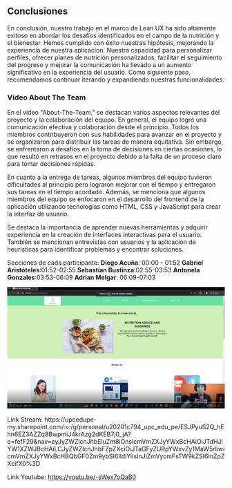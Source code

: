 <h2>Conclusiones</h1>

En conclusión, nuestro trabajo en el marco de Lean UX ha sido altamente exitoso en abordar los desafíos identificados en el campo de la nutrición y el bienestar. Hemos cumplido con éxito nuestras hipótesis, mejorando la experiencia de nuestra aplicacion. Nuestra capacidad para personalizar perfiles, ofrecer planes de nutrición personalizados, facilitar el seguimiento del progreso y mejorar la comunicación ha llevado a un aumento significativo en la experiencia del usuario. Como siguiente paso, recomendamos continuar iterando y expandiendo nuestras funcionalidades.

<h3>Video About The Team</h2>
En el video "About-The-Team," se destacan varios aspectos relevantes del proyecto y la colaboración del equipo. En general, el equipo logró una comunicación efectiva y colaboración desde el principio. Todos los miembros contribuyeron con sus habilidades para avanzar en el proyecto y se organizaron para distribuir las tareas de manera equitativa. Sin embargo, se enfrentaron a desafíos en la toma de decisiones en ciertas ocasiones, lo que resultó en retrasos en el proyecto debido a la falta de un proceso claro para tomar decisiones rápidas.

En cuanto a la entrega de tareas, algunos miembros del equipo tuvieron dificultades al principio pero lograron mejorar con el tiempo y entregaron sus tareas en el tiempo acordado. Además, se menciona que algunos miembros del equipo se enfocaron en el desarrollo del frontend de la aplicación utilizando tecnologías como HTML, CSS y JavaScript para crear la interfaz de usuario.

Se destaca la importancia de aprender nuevas herramientas y adquirir experiencia en la creación de interfaces interactivas para el usuario. También se mencionan entrevistas con usuarios y la aplicación de heurísticas para identificar problemas y encontrar soluciones.

Secciones de cada participante:
**Diego Acuña**: 00:00 - 01:52
**Gabriel Aristóteles**:01:52-02:55
**Sebastian Bustinza**:02:55-03:53
**Antonela Gonzales**:03:53-06:09
**Adrian Melgar**: 06:09-07:03

<p align ="center">
   <img src="../content/images/video-about-the-product.png" >
</p>
Link Stream: https://upcedupe-my.sharepoint.com/:v:/g/personal/u20201c794_upc_edu_pe/ESJPyuS2Q_hEhn6EZ3AZZq8BwpmiJ4krAzg2dKEB7j0_jA?e=fefF29&nav=eyJyZWZlcnJhbEluZm8iOnsicmVmZXJyYWxBcHAiOiJTdHJlYW1XZWJBcHAiLCJyZWZlcnJhbFZpZXciOiJTaGFyZURpYWxvZy1MaW5rIiwicmVmZXJyYWxBcHBQbGF0Zm9ybSI6IldlYiIsInJlZmVycmFsTW9kZSI6InZpZXcifX0%3D 

Link Youtube: https://youtu.be/-sWex7oQaB0